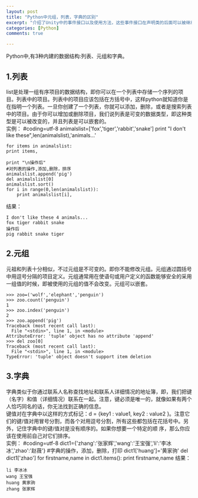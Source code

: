 ```yaml
---
layout: post
title: "Python中元组，列表，字典的区别"
excerpt: "介绍了Unity中的事件接口以及使用方法，这些事件接口在声明类的后面可以被继承，继承之后便可以使用相对应的事件了。"
categories: [Python]
comments: true

---
```

Python中,有3种内建的数据结构:列表、元组和字典。  
## 1.列表  
 list是处理一组有序项目的数据结构，即你可以在一个列表中存储一个序列的项目。列表中的项目。列表中的项目应该包括在方括号中，这样python就知道你是在指明一个列表。一旦你创建了一个列表，你就可以添加，删除，或者是搜索列表中的项目。由于你可以增加或删除项目，我们说列表是可变的数据类型，即这种类型是可以被改变的，并且列表是可以嵌套的。  
实例：
    #coding=utf-8
    animalslist=['fox','tiger','rabbit','snake']
    print "I don't like these",len(animalslist),'animals...'

    for items in animalslist:
    print items,

    print "\n操作后"   
    #对列表的操作,添加,删除，排序
    animalslist.append('pig')
    del animalslist[0]
    animalslist.sort()
    for i in range(0,len(animalslist)):
        print animalslist[i],
结果：

    I don't like these 4 animals...
    fox tiger rabbit snake
    操作后
    pig rabbit snake tiger
## 2.元组  
 元祖和列表十分相似，不过元组是不可变的。即你不能修改元组。元组通过圆括号中用逗号分隔的项目定义。元组通常用在使语句或用户定义的函数能够安全的采用一组值的时候，即被使用的元组的值不会改变。元组可以嵌套。

    >>> zoo=('wolf','elephant','penguin')
    >>> zoo.count('penguin')
    1
    >>> zoo.index('penguin')
    2
    >>> zoo.append('pig')
    Traceback (most recent call last):
      File "<stdin>", line 1, in <module>
    AttributeError: 'tuple' object has no attribute 'append'
    >>> del zoo[0]
    Traceback (most recent call last):
      File "<stdin>", line 1, in <module>
    TypeError: 'tuple' object doesn't support item deletion
## 3.字典  
字典类似于你通过联系人名称查找地址和联系人详细情况的地址簿，即，我们把键（名字）和值（详细情况）联系在一起。注意，键必须是唯一的，就像如果有两个人恰巧同名的话，你无法找到正确的信息。  
键值对在字典中以这样的方式标记：d = {key1 : value1, key2 : value2 }。注意它们的键/值对用冒号分割，而各个对用逗号分割，所有这些都包括在花括号中。另外，记住字典中的键/值对是没有顺序的。如果你想要一个特定的顺 序，那么你应该在使用前自己对它们排序。  
实例：
    #coding=utf-8
    dict1={'zhang':'张家辉','wang':'王宝强','li':'李冰冰','zhao':'赵薇'}
    #字典的操作，添加，删除，打印
    dict1['huang']='黄家驹'
    del dict1['zhao']
    for firstname,name in dict1.items():
        print firstname,name
结果：

    li 李冰冰
    wang 王宝强
    huang 黄家驹
    zhang 张家辉
